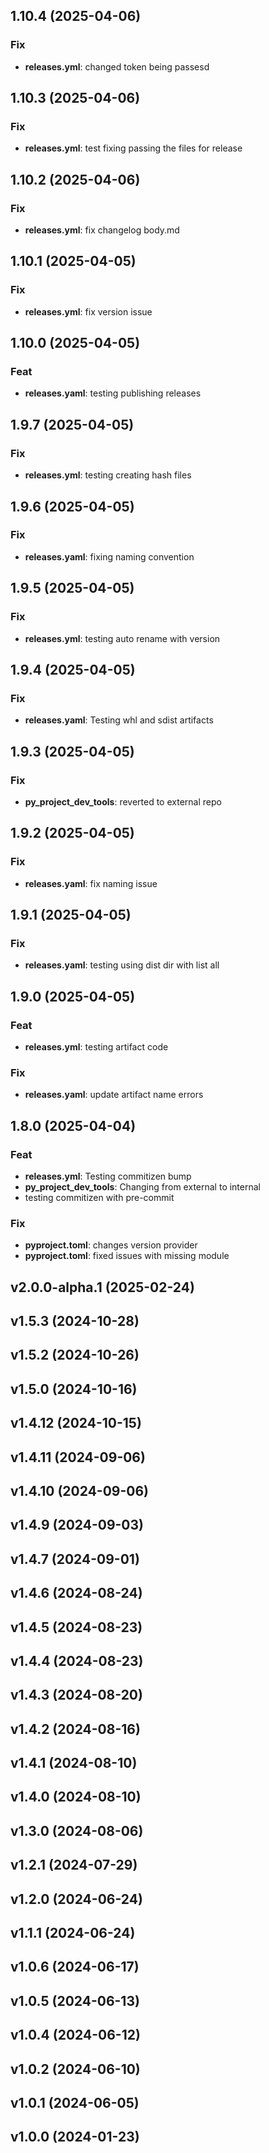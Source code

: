 ## 1.10.4 (2025-04-06)

### Fix

- **releases.yml**: changed token being passesd

## 1.10.3 (2025-04-06)

### Fix

- **releases.yml**: test fixing passing the files for release

## 1.10.2 (2025-04-06)

### Fix

- **releases.yml**: fix changelog body.md

## 1.10.1 (2025-04-05)

### Fix

- **releases.yml**: fix version issue

## 1.10.0 (2025-04-05)

### Feat

- **releases.yaml**: testing publishing releases

## 1.9.7 (2025-04-05)

### Fix

- **releases.yml**: testing creating hash files

## 1.9.6 (2025-04-05)

### Fix

- **releases.yaml**: fixing naming convention

## 1.9.5 (2025-04-05)

### Fix

- **releases.yml**: testing auto rename with version

## 1.9.4 (2025-04-05)

### Fix

- **releases.yaml**: Testing whl and sdist artifacts

## 1.9.3 (2025-04-05)

### Fix

- **py_project_dev_tools**: reverted to external repo

## 1.9.2 (2025-04-05)

### Fix

- **releases.yaml**: fix naming issue

## 1.9.1 (2025-04-05)

### Fix

- **releases.yaml**: testing using dist dir with list all

## 1.9.0 (2025-04-05)

### Feat

- **releases.yml**: testing artifact code

### Fix

- **releases.yaml**: update artifact name errors

## 1.8.0 (2025-04-04)

### Feat

- **releases.yml**: Testing commitizen bump
- **py_project_dev_tools**: Changing from external to internal
- testing commitizen with pre-commit

### Fix

- **pyproject.toml**: changes version provider
- **pyproject.toml**: fixed issues with missing module

## v2.0.0-alpha.1 (2025-02-24)

## v1.5.3 (2024-10-28)

## v1.5.2 (2024-10-26)

## v1.5.0 (2024-10-16)

## v1.4.12 (2024-10-15)

## v1.4.11 (2024-09-06)

## v1.4.10 (2024-09-06)

## v1.4.9 (2024-09-03)

## v1.4.7 (2024-09-01)

## v1.4.6 (2024-08-24)

## v1.4.5 (2024-08-23)

## v1.4.4 (2024-08-23)

## v1.4.3 (2024-08-20)

## v1.4.2 (2024-08-16)

## v1.4.1 (2024-08-10)

## v1.4.0 (2024-08-10)

## v1.3.0 (2024-08-06)

## v1.2.1 (2024-07-29)

## v1.2.0 (2024-06-24)

## v1.1.1 (2024-06-24)

## v1.0.6 (2024-06-17)

## v1.0.5 (2024-06-13)

## v1.0.4 (2024-06-12)

## v1.0.2 (2024-06-10)

## v1.0.1 (2024-06-05)

## v1.0.0 (2024-01-23)
